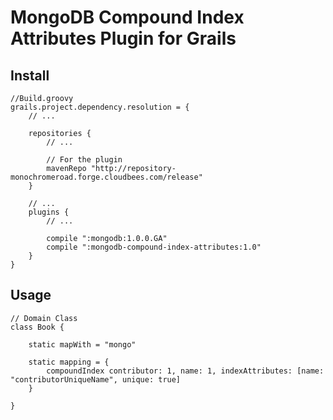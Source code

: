 # MongoDB Compound Index Attributes Plugin for Grails #

## Install ##

    //Build.groovy
    grails.project.dependency.resolution = {
        // ...

        repositories {
            // ...

            // For the plugin
            mavenRepo "http://repository-monochromeroad.forge.cloudbees.com/release"
        }

        // ...
        plugins {
            // ...

            compile ":mongodb:1.0.0.GA"
            compile ":mongodb-compound-index-attributes:1.0"
        }
    }

## Usage ##

    // Domain Class
    class Book {

        static mapWith = "mongo"

        static mapping = {
            compoundIndex contributor: 1, name: 1, indexAttributes: [name: "contributorUniqueName", unique: true]
        }

    }


